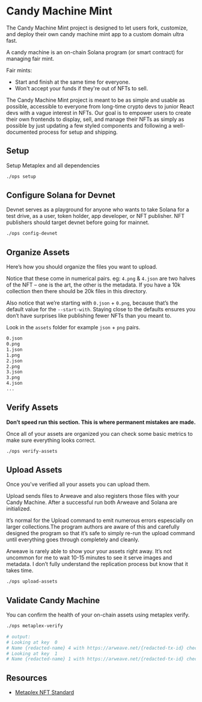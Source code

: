 # Candy Machine Mint

The Candy Machine Mint project is designed to let users fork, customize, and deploy their own candy machine mint app to a custom domain ultra fast.

A candy machine is an on-chain Solana program (or smart contract) for managing fair mint.

Fair mints:

- Start and finish at the same time for everyone.
- Won't accept your funds if they're out of NFTs to sell.

The Candy Machine Mint project is meant to be as simple and usable as possible, accessible to everyone from long-time crypto devs to junior React devs with a vague interest in NFTs. Our goal is to empower users to create their own frontends to display, sell, and manage their NFTs as simply as possible by just updating a few styled components and following a well-documented process for setup and shipping.

## Setup

Setup Metaplex and all dependencies

```bash
./ops setup
```

## Configure Solana for Devnet

Devnet serves as a playground for anyone who wants to take Solana for a test drive, as a user, token holder, app developer, or NFT publisher. NFT publishers should target devnet before going for mainnet.

```bash
./ops config-devnet
```

## Organize Assets

Here’s how you should organize the files you want to upload.

Notice that these come in numerical pairs. eg: `4.png` & `4.json` are two halves of the NFT – one is the art, the other is the metadata. If you have a 10k collection then there should be 20k files in this directory.

Also notice that we’re starting with `0.json` + `0.png`, because that’s the default value for the `--start-with`. Staying close to the defaults ensures you don’t have surprises like publishing fewer NFTs than you meant to.

Look in the `assets` folder for example `json` + `png` pairs.

```bash
0.json
0.png
1.json
1.png
2.json
2.png
3.json
3.png
4.json
...
```

## Verify Assets

**Don’t speed run this section. This is where permanent mistakes are made.**

Once all of your assets are organized you can check some basic metrics to make sure everything looks correct.

```bash
./ops verify-assets
```

## Upload Assets

Once you've verified all your assets you can upload them.

Upload sends files to Arweave and also registers those files with your Candy Machine. After a successful run both Arweave and Solana are initialized.

It’s normal for the Upload command to emit numerous errors espescially on larger collections.The program authors are aware of this and carefully designed the program so that it’s safe to simply re-run the upload command until everything goes through completely and cleanly.

Arweave is rarely able to show your your assets right away. It’s not uncommon for me to wait 10-15 minutes to see it serve images and metadata. I don’t fully understand the replication process but know that it takes time.

```bash
./ops upload-assets
```

## Validate Candy Machine

You can confirm the health of your on-chain assets using metaplex verify.

```bash
./ops metaplex-verify

# output:
# Looking at key  0
# Name {redacted-name} 4 with https://arweave.net/{redacted-tx-id} checked out
# Looking at key  1
# Name {redacted-name} 1 with https://arweave.net/{redacted-tx-id} checked out
```

## Resources

- [Metaplex NFT Standard](https://docs.metaplex.com/nft-standard)
